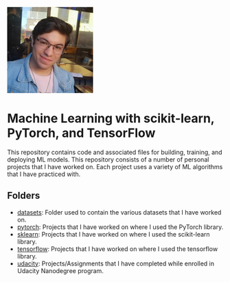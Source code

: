 <img src="profile_picture.png" alt="alt text" width="200" height="200">

# Machine Learning with scikit-learn, PyTorch, and TensorFlow
This repository contains code and associated files for building, training, and deploying ML models. This repository consists of a number of personal projects that I have worked on. Each project uses a variety of ML algorithms that I have practiced with.

## Folders
* [datasets](https://github.com/jpzambranoleon/ML_Projects/tree/master/datasets): Folder used to contain the various datasets that I have worked on.
* [pytorch](https://github.com/jpzambranoleon/ML_Projects/tree/master/pytorch): Projects that I have worked on where I used the PyTorch library.
* [sklearn](https://github.com/jpzambranoleon/ML_Projects/tree/master/sklearn): Projects that I have worked on where I used the scikit-learn library.
* [tensorflow](https://github.com/jpzambranoleon/ML_Projects/tree/master/sklearn): Projects that I have worked on where I used the tensorflow library.
* [udacity](https://github.com/jpzambranoleon/ML_Projects/tree/master/udacity): Projects/Assignments that I have completed while enrolled in Udacity Nanodegree program.

